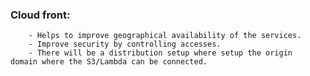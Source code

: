 

### Cloud front:
		- Helps to improve geographical availability of the services.
		- Improve security by controlling accesses.
		- There will be a distribution setup where setup the origin  domain where the S3/Lambda can be connected.





